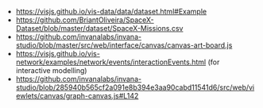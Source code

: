 


- https://visjs.github.io/vis-data/data/dataset.html#Example
- https://github.com/BriantOliveira/SpaceX-Dataset/blob/master/dataset/SpaceX-Missions.csv
- https://github.com/invanalabs/invana-studio/blob/master/src/web/interface/canvas/canvas-art-board.js
- https://visjs.github.io/vis-network/examples/network/events/interactionEvents.html (for interactive modelling)
- https://github.com/invanalabs/invana-studio/blob/285940b565cf2a091e8b394e3aa90cabd11541d6/src/web/viewlets/canvas/graph-canvas.js#L142